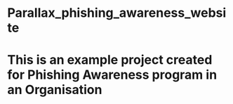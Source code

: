 # Parallax_phishing_awareness_website

# This is an example project created for Phishing Awareness program in an Organisation 
